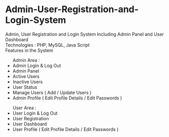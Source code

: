 # Admin-User-Registration-and-Login-System
Admin, User Registration and Login System Including Admin Panel and User Dashboard</br>
Technologies : PHP, MySQL, Java Script
</br>
Features in the System 
<ul>
Admin Area : 
 <li>Admin Login & Log Out</li>
 <li>Admin Panel</li>
 <li>Active Users</li>
 <li>Inactive Users</li>
 <li>User Status</li>
 <li>Manage Users ( Add / Update Users )</li>
 <li>Admin Profile ( Edit Profile Details / Edit Passwords )</li>
</ul>
<ul>
User Area : 
  <li>User Login & Log Out</li>
  <li>User Registration</li>
  <li>User Dashboard </li>
  <li>User Profile ( Edit Profile Details / Edit Passwords )</li>
</ul>

